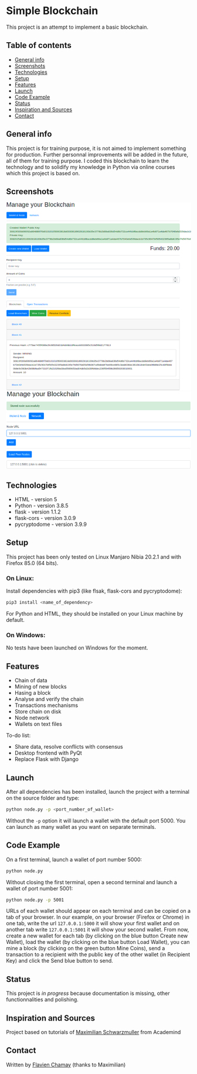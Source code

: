 # Simple Blockchain
This project is an attempt to implement a basic blockchain.

## Table of contents
* [General info](#general-info)
* [Screenshots](#screenshots)
* [Technologies](#technologies)
* [Setup](#setup)
* [Features](#features)
* [Launch](#launch)
* [Code Example](#code-example)
* [Status](#status)
* [Inspiration and Sources](#inspiration-and-sources)
* [Contact](#contact)

## General info
This project is for training purpose, it is not aimed to implement something for production.
Further personnal improvements will be added in the future, all of them for training purpose.
I coded this blockchain to learn the technology and to solidify my knowledge in Python via online courses which this project is based on. 

## Screenshots
![FrontEnd wallet & blockchain](./screenshots/screenshotBlockchain1.png)
![FrontEnd network manager](./screenshots/screenshotBlockchain2.png)

## Technologies
* HTML - version 5
* Python - version 3.8.5
* flask - version 1.1.2
* flask-cors - version 3.0.9
* pycryptodome - version 3.9.9

## Setup
This project has been only tested on Linux Manjaro Nibia 20.2.1 and with Firefox 85.0 (64 bits).

### On Linux:
Install dependencies with pip3 (like flsak, flask-cors and pycryptodome):
```bash
pip3 install <name_of_dependency>
```
For Python and HTML, they should be installed on your Linux machine by default.

### On Windows:
No tests have been launched on Windows for the moment.

## Features
* Chain of data
* Mining of new blocks 
* Hasing a block
* Analyse and verify the chain
* Transactions mechanisms
* Store chain on disk
* Node network
* Wallets on text files

To-do list:
* Share data, resolve conflicts with consensus
* Desktop frontend with PyQt
* Replace Flask with Django

## Launch
After all dependencies has been installed, launch the project with a terminal on the source folder and type:
```bash
python node.py -p <port_number_of_wallet>
```
Without the `-p` option it will launch a wallet with the default port 5000.
You can launch as many wallet as you want on separate terminals.

## Code Example
On a first terminal, launch a wallet of port number 5000:
```bash
python node.py
```
Without closing the first terminal, open a second terminal and launch a wallet of port number 5001:
```bash
python node.py -p 5001
```
URLs of each wallet should appear on each terminal and can be copied on a tab of your browser.
In our example, on your browser (Firefox or Chrome) in one tab, write the url `127.0.0.1:5000`
it will show your first wallet and on another tab write `127.0.0.1:5001` it will show your second wallet.
From now, create a new wallet for each tab (by clicking on the blue button Create new Wallet), load the wallet (by clicking on the blue button Load Wallet), you can mine a block (by clicking on the green button Mine Coins), send a transaction to a recipient with the public key of the other wallet (in Recipient Key) and click the Send blue button to send.

## Status
This project is _in progress_ because documentation is missing, other functionnalities and polishing.

## Inspiration and Sources
Project based on tutorials of [Maximilian Schwarzmuller](https://github.com/maxschwarzmueller) from Academind 

## Contact
Written by [Flavien Chamay](mailto:flavien.chamay@protonmail.com) (thanks to Maximilian)
